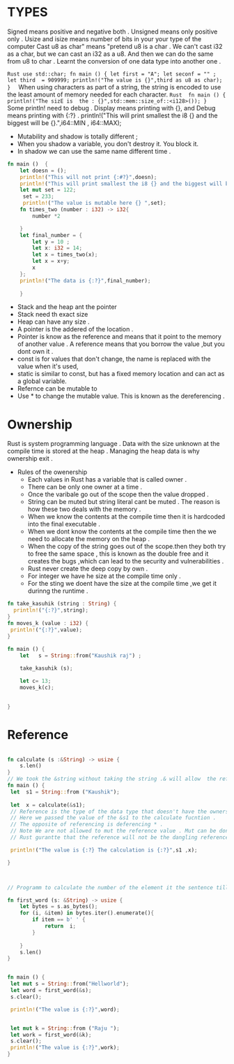 #  TYPES
Signed means positive and negative both .
Unsigned means only positive only .
Usize and isize means number of bits in  your your type of the computer
Cast u8 as char" means "pretend u8 is a char .
We can't cast i32 as a char, but we can cast an i32 as a u8. And then we can do the same from u8 to char .
 Learnt the conversion of one data type into another one .
 
 `Rust
 use std::char;
fn main () {
    let first = "A";
    let seconf = "" ;
    let third  = 909999;
    println!("The value is {}",third as u8 as char);
} 
 `
When using characters as part of a string, the string is encoded to use the least amount of memory needed for each character.
`Rust 
fn main () {
    println!("The sizE is  the : {}",std::mem::size_of::<i128>());
}
`
Some println! need to debug .
 Display means printing with {}, and Debug means printing with {:?} .
   println!("This will print smallest the i8 {} and the biggest will be {}.",i64::MIN , i64::MAX);

- Mutability and shadow is totally different ;
- When you shadow a variable, you don't destroy it. You block it.
- In shadow  we can use the same  name different time .
```Rust
fn main ()  {
    let doesn = ();
    println!("This will not print {:#?}",doesn);
    println!("This will print smallest the i8 {} and the biggest will be {}.",i64::MIN , i64::MAX);
    let mut set = 122;
     set = 233;
     println!("The value is mutable here {} ",set);
    fn times_two (number : i32) -> i32{
        number *2

    }
    let final_number = {
        let y = 10 ;
        let x: i32 = 14;
        let x = times_two(x);
        let x = x+y;
        x
    };
    println!("The data is {:?}",final_number);
        
    }
 ```   
- Stack and the heap ant the pointer 
- Stack need th exact size
- Heap can have any size .
- A pointer is the addered of the location .
- Pointer is know as the reference and means that it point to the memory of another value . A reference means that you borrow the value ,but you dont own it .
- const is for values that don't change, the name is replaced with the value when it's used,
- static is similar to const, but has a fixed memory location and can act as a global variable.
- Refernce can be mutable to 
- Use * to change the mutable  value. This is known as the dereferencing .


# Ownership
Rust is system programming language .
Data with the size unknown at the compile time is stored at the heap .
Managing the heap data is why ownership exit .
- Rules of the owenership
  -  Each values in Rust has a variable  that is called owner .
  - There can be only one owner at a time .
  - Once the varibale go out of the scope then the value dropped .
  - String  can be muted but string literal cant  be muted . The reason is how these two deals with the memory .
  - When we know the contents at the compile time then it is hardcoded into the final executable .
  - When we dont  know the contents at the compile time then the we need to allocate the memory on the heap .
  - When the copy of the string goes out of the scope.then they both try to free the same space , this is known as the double free and it creates the bugs ,which can lead to the security and vulnerabilities .
  - Rust never create the deep copy by own .
  - For integer we have he size at the compile time only .
  - For the sting we doent have the size at the compile time ,we get it durinng the runtime .
```Rust
fn take_kasuhik (string : String) {
  println!("{:?}",string);
}
fn moves_k (value : i32) {
 println!("{:?}",value);
}

fn main () {
    let   s = String::from("Kaushik raj") ;
   
    take_kasuhik (s);

    let c= 13;
    moves_k(c);
   

}
``` 
# Reference 
```Rust

fn calculate (s :&String) -> usize {
    s.len()
}
// We took the &string without taking the string .& will allow  the referencing without taking the ownership . 
fn main () {
 let  s1 = String::from ("Kaushik");
    
 let  x = calculate(&s1);
 // Reference is the type of the data type that doesn't have the ownership .
 // Here we passed the value of the &s1 to the calculate fucntion .
 // The opposite of referencing is deferencing * . 
 // Note We are not allowed to mut the reference value . Mut can be done onlu once in the scope an for that we have to mut the value frst .
 // Rust gurantte that the reference will not be the dangling reference .

 println!("The value is {:?} The calculation is {:?}",s1 ,x);

}



```

```RUST

// Programm to calculate the number of the element it the sentence till it find the space .

fn first_word (s: &String) -> usize {
    let bytes = s.as_bytes();
    for (i, &item) in bytes.iter().enumerate(){
        if item == b' ' {
            return  i;
        }
        
    }
    s.len()
}


fn main () {
 let mut s = String::from("Hellworld");
 let word = first_word(&s);
 s.clear();

 println!("The value is {:?}",word);


 let mut k = String::from ("Raju ");
 let work = first_word(&k);
 s.clear();
 println!("The value is {:?}",work);
}

```




